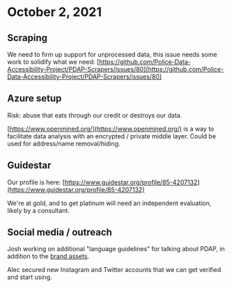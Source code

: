 # October 2, 2021

## Scraping

We need to firm up support for unprocessed data, this issue needs some work to solidify what we need: [https://github.com/Police-Data-Accessibility-Project/PDAP-Scrapers/issues/80](https://github.com/Police-Data-Accessibility-Project/PDAP-Scrapers/issues/80)

## Azure setup

Risk: abuse that eats through our credit or destroys our data.

[https://www.openmined.org/](https://www.openmined.org/) is a way to facilitate data analysis with an encrypted / private middle layer. Could be used for address/name removal/hiding.

## Guidestar

Our profile is here: [https://www.guidestar.org/profile/85-4207132](https://www.guidestar.org/profile/85-4207132)

We're at gold, and to get platinum will need an independent evaluation, likely by a consultant.

## Social media / outreach

Josh working on additional "language guidelines" for talking about PDAP, in addition to the [brand assets](../../meta/about/brand-assets.md).

Alec secured new Instagram and Twitter accounts that we can get verified and start using.

